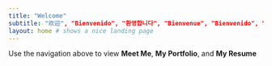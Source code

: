 ```yaml
---
title: "Welcome"
subtitle: "欢迎", "Bienvenido", "환영합니다", "Bienvenue", "Bienvenido", "Convidado"
layout: home # shows a nice landing page
---
```


Use the navigation above to view **Meet Me**, **My Portfolio**, and **My Resume**
